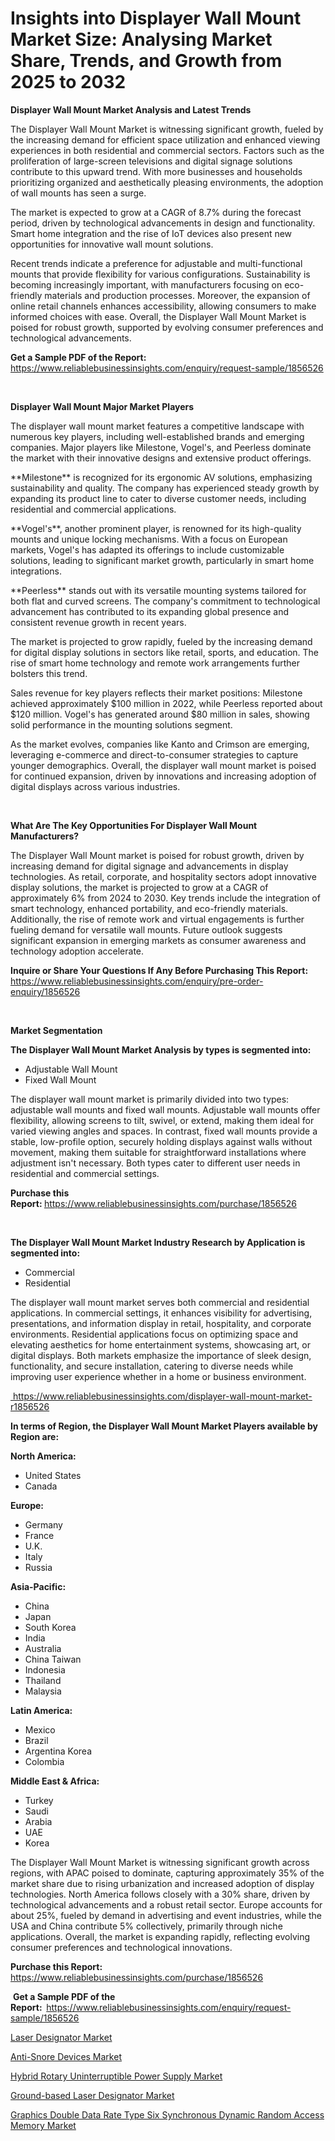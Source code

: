 <p><h1>Insights into Displayer Wall Mount Market Size: Analysing Market Share, Trends, and Growth from 2025 to 2032</h1></p><p><strong>Displayer Wall Mount Market Analysis and Latest Trends</strong></p>
<p><p>The Displayer Wall Mount Market is witnessing significant growth, fueled by the increasing demand for efficient space utilization and enhanced viewing experiences in both residential and commercial sectors. Factors such as the proliferation of large-screen televisions and digital signage solutions contribute to this upward trend. With more businesses and households prioritizing organized and aesthetically pleasing environments, the adoption of wall mounts has seen a surge. </p><p>The market is expected to grow at a CAGR of 8.7% during the forecast period, driven by technological advancements in design and functionality. Smart home integration and the rise of IoT devices also present new opportunities for innovative wall mount solutions. </p><p>Recent trends indicate a preference for adjustable and multi-functional mounts that provide flexibility for various configurations. Sustainability is becoming increasingly important, with manufacturers focusing on eco-friendly materials and production processes. Moreover, the expansion of online retail channels enhances accessibility, allowing consumers to make informed choices with ease. Overall, the Displayer Wall Mount Market is poised for robust growth, supported by evolving consumer preferences and technological advancements.</p></p>
<p><strong>Get a Sample PDF of the Report:&nbsp;</strong> <a href="https://www.reliablebusinessinsights.com/enquiry/request-sample/1856526?utm_campaign=113&utm_medium=2&utm_source=Github&utm_content=ia&utm_term=08012025&utm_id=displayer-wall-mount">https://www.reliablebusinessinsights.com/enquiry/request-sample/1856526</a></p>
<p>&nbsp;</p>
<p><strong>Displayer Wall Mount Major Market Players</strong></p>
<p><p>The displayer wall mount market features a competitive landscape with numerous key players, including well-established brands and emerging companies. Major players like Milestone, Vogel's, and Peerless dominate the market with their innovative designs and extensive product offerings.</p><p>**Milestone** is recognized for its ergonomic AV solutions, emphasizing sustainability and quality. The company has experienced steady growth by expanding its product line to cater to diverse customer needs, including residential and commercial applications.</p><p>**Vogel's**, another prominent player, is renowned for its high-quality mounts and unique locking mechanisms. With a focus on European markets, Vogel's has adapted its offerings to include customizable solutions, leading to significant market growth, particularly in smart home integrations.</p><p>**Peerless** stands out with its versatile mounting systems tailored for both flat and curved screens. The company's commitment to technological advancement has contributed to its expanding global presence and consistent revenue growth in recent years.</p><p>The market is projected to grow rapidly, fueled by the increasing demand for digital display solutions in sectors like retail, sports, and education. The rise of smart home technology and remote work arrangements further bolsters this trend.</p><p>Sales revenue for key players reflects their market positions: Milestone achieved approximately $100 million in 2022, while Peerless reported about $120 million. Vogel's has generated around $80 million in sales, showing solid performance in the mounting solutions segment.</p><p>As the market evolves, companies like Kanto and Crimson are emerging, leveraging e-commerce and direct-to-consumer strategies to capture younger demographics. Overall, the displayer wall mount market is poised for continued expansion, driven by innovations and increasing adoption of digital displays across various industries.</p></p>
<p>&nbsp;</p>
<p><strong>What Are The Key Opportunities For Displayer Wall Mount Manufacturers?</strong></p>
<p><p>The Displayer Wall Mount market is poised for robust growth, driven by increasing demand for digital signage and advancements in display technologies. As retail, corporate, and hospitality sectors adopt innovative display solutions, the market is projected to grow at a CAGR of approximately 6% from 2024 to 2030. Key trends include the integration of smart technology, enhanced portability, and eco-friendly materials. Additionally, the rise of remote work and virtual engagements is further fueling demand for versatile wall mounts. Future outlook suggests significant expansion in emerging markets as consumer awareness and technology adoption accelerate.</p></p>
<p><strong>Inquire or Share Your Questions If Any Before Purchasing This Report:</strong> <a href="https://www.reliablebusinessinsights.com/enquiry/pre-order-enquiry/1856526?utm_campaign=113&utm_medium=2&utm_source=Github&utm_content=ia&utm_term=08012025&utm_id=displayer-wall-mount">https://www.reliablebusinessinsights.com/enquiry/pre-order-enquiry/1856526</a></p>
<p>&nbsp;</p>
<p><strong>Market Segmentation</strong></p>
<p><strong>The Displayer Wall Mount Market Analysis by types is segmented into:</strong></p>
<p><ul><li>Adjustable Wall Mount</li><li>Fixed Wall Mount</li></ul></p>
<p><p>The displayer wall mount market is primarily divided into two types: adjustable wall mounts and fixed wall mounts. Adjustable wall mounts offer flexibility, allowing screens to tilt, swivel, or extend, making them ideal for varied viewing angles and spaces. In contrast, fixed wall mounts provide a stable, low-profile option, securely holding displays against walls without movement, making them suitable for straightforward installations where adjustment isn't necessary. Both types cater to different user needs in residential and commercial settings.</p></p>
<p><strong>Purchase this Report:&nbsp;</strong><a href="https://www.reliablebusinessinsights.com/purchase/1856526?utm_campaign=113&utm_medium=2&utm_source=Github&utm_content=ia&utm_term=08012025&utm_id=displayer-wall-mount">https://www.reliablebusinessinsights.com/purchase/1856526</a></p>
<p>&nbsp;</p>
<p><strong>The Displayer Wall Mount Market Industry Research by Application is segmented into:</strong></p>
<p><ul><li>Commercial</li><li>Residential</li></ul></p>
<p><p>The displayer wall mount market serves both commercial and residential applications. In commercial settings, it enhances visibility for advertising, presentations, and information display in retail, hospitality, and corporate environments. Residential applications focus on optimizing space and elevating aesthetics for home entertainment systems, showcasing art, or digital displays. Both markets emphasize the importance of sleek design, functionality, and secure installation, catering to diverse needs while improving user experience whether in a home or business environment.</p></p>
<p><a href="https://www.reliablebusinessinsights.com/displayer-wall-mount-market-r1856526?utm_campaign=113&utm_medium=2&utm_source=Github&utm_content=ia&utm_term=08012025&utm_id=displayer-wall-mount">&nbsp;https://www.reliablebusinessinsights.com/displayer-wall-mount-market-r1856526</a></p>
<p><strong>In terms of Region, the Displayer Wall Mount Market Players available by Region are:</strong></p>
<p>
    <p> <strong> North America: </strong>
        <ul>
            <li>United States</li>
            <li>Canada</li>
        </ul>
        </p> 
    <p> <strong> Europe: </strong>
        <ul>
            <li>Germany</li>
            <li>France</li>
            <li>U.K.</li>
            <li>Italy</li>
            <li>Russia</li>
        </ul>
        </p> 
    <p> <strong> Asia-Pacific: </strong>
        <ul>
            <li>China</li>
            <li>Japan</li>
            <li>South Korea</li>
            <li>India</li>
            <li>Australia</li>
            <li>China Taiwan</li>
            <li>Indonesia</li>
            <li>Thailand</li>
            <li>Malaysia</li>
        </ul>
        </p> 
    <p> <strong> Latin America: </strong>
        <ul>
            <li>Mexico</li>
            <li>Brazil</li>
            <li>Argentina Korea</li>
            <li>Colombia</li>
        </ul>
        </p> 
    <p> <strong> Middle East & Africa: </strong>
        <ul>
            <li>Turkey</li>
            <li>Saudi</li>
            <li>Arabia</li>
            <li>UAE</li>
            <li>Korea</li>
        </ul>
    </p>
    </p>
<p><p>The Displayer Wall Mount Market is witnessing significant growth across regions, with APAC poised to dominate, capturing approximately 35% of the market share due to rising urbanization and increased adoption of display technologies. North America follows closely with a 30% share, driven by technological advancements and a robust retail sector. Europe accounts for about 25%, fueled by demand in advertising and event industries, while the USA and China contribute 5% collectively, primarily through niche applications. Overall, the market is expanding rapidly, reflecting evolving consumer preferences and technological innovations.</p></p>
<p><strong>Purchase this Report: </strong><a href="https://www.reliablebusinessinsights.com/purchase/1856526?utm_campaign=113&utm_medium=2&utm_source=Github&utm_content=ia&utm_term=08012025&utm_id=displayer-wall-mount">https://www.reliablebusinessinsights.com/purchase/1856526</a></p>
<p>&nbsp;<strong>Get a Sample PDF of the Report:&nbsp;&nbsp;</strong><a href="https://www.reliablebusinessinsights.com/enquiry/request-sample/1856526?utm_campaign=113&utm_medium=2&utm_source=Github&utm_content=ia&utm_term=08012025&utm_id=displayer-wall-mount">https://www.reliablebusinessinsights.com/enquiry/request-sample/1856526</a></p>
<p><strong></strong></p>
<p><p><a href="https://www.linkedin.com/pulse/navigating-current-trends-laser-designator-market-report-key-dfbwe?utm_campaign=113&utm_medium=2&utm_source=Github&utm_content=ia&utm_term=08012025&utm_id=displayer-wall-mount">Laser Designator Market</a></p><p><a href="https://www.linkedin.com/pulse/global-anti-snore-devices-market-analysis-2025-2032-average-cqwfc?utm_campaign=113&utm_medium=2&utm_source=Github&utm_content=ia&utm_term=08012025&utm_id=displayer-wall-mount">Anti-Snore Devices Market</a></p><p><a href="https://github.com/klindsey95/Market-Research-Report-List-1/blob/main/hybrid-rotary-uninterruptible-power-supply-market.md?utm_campaign=113&utm_medium=2&utm_source=Github&utm_content=ia&utm_term=08012025&utm_id=displayer-wall-mount">Hybrid Rotary Uninterruptible Power Supply Market</a></p><p><a href="https://www.linkedin.com/pulse/global-ground-based-laser-designator-market-analysis-onmarkets-iua7e?utm_campaign=113&utm_medium=2&utm_source=Github&utm_content=ia&utm_term=08012025&utm_id=displayer-wall-mount">Ground-based Laser Designator Market</a></p><p><a href="https://github.com/steidmindy199393/Market-Research-Report-List-1/blob/main/graphics-double-data-rate-type-six-synchronous-dynamic-random-access-memory-market.md?utm_campaign=113&utm_medium=2&utm_source=Github&utm_content=ia&utm_term=08012025&utm_id=displayer-wall-mount">Graphics Double Data Rate Type Six Synchronous Dynamic Random Access Memory Market</a></p></p>